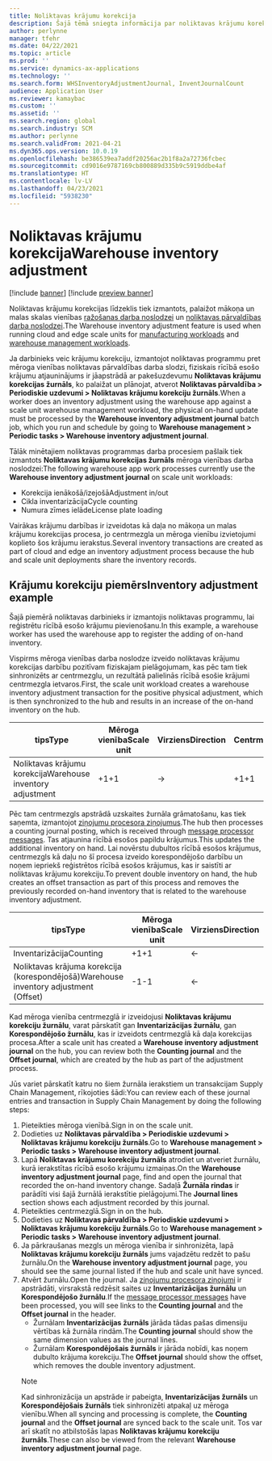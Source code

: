 ```yaml
---
title: Noliktavas krājumu korekcija
description: Šajā tēmā sniegta informācija par noliktavas krājumu korekciju žurnālu un apstrādi, ja izmantojat mēroga vienības.
author: perlynne
manager: tfehr
ms.date: 04/22/2021
ms.topic: article
ms.prod: ''
ms.service: dynamics-ax-applications
ms.technology: ''
ms.search.form: WHSInventoryAdjustmentJournal, InventJournalCount
audience: Application User
ms.reviewer: kamaybac
ms.custom: ''
ms.assetid: ''
ms.search.region: global
ms.search.industry: SCM
ms.author: perlynne
ms.search.validFrom: 2021-04-21
ms.dyn365.ops.version: 10.0.19
ms.openlocfilehash: be386539ea7addf20256ac2b1f8a2a72736fcbec
ms.sourcegitcommit: cd9016e9787169cb800889d335b9c5919ddbe4af
ms.translationtype: HT
ms.contentlocale: lv-LV
ms.lasthandoff: 04/23/2021
ms.locfileid: "5938230"
---
```

# <a name="warehouse-inventory-adjustment"></a><span data-ttu-id="e009d-103">Noliktavas krājumu korekcija</span><span class="sxs-lookup"><span data-stu-id="e009d-103">Warehouse inventory adjustment</span></span>

[!include [banner](../includes/banner.md)]
[!include [preview banner](../includes/preview-banner.md)]

<span data-ttu-id="e009d-104">Noliktavas krājumu korekcijas līdzeklis tiek izmantots, palaižot mākoņa un malas skalas vienības [ražošanas darba noslodzei](cloud-edge-workload-manufacturing.md) un [noliktavas pārvaldības darba noslodzei](cloud-edge-workload-warehousing.md).</span><span class="sxs-lookup"><span data-stu-id="e009d-104">The Warehouse inventory adjustment feature is used when running cloud and edge scale units for [manufacturing workloads](cloud-edge-workload-manufacturing.md) and [warehouse management workloads](cloud-edge-workload-warehousing.md).</span></span>

<span data-ttu-id="e009d-105">Ja darbinieks veic krājumu korekciju, izmantojot noliktavas programmu pret mēroga vienības noliktavas pārvaldības darba slodzi, fiziskais rīcībā esošo krājumu atjauninājums ir jāapstrādā ar pakešuzdevumu **Noliktavas krājumu korekcijas žurnāls**, ko palaižat un plānojat, atverot **Noliktavas pārvaldība > Periodiskie uzdevumi > Noliktavas krājumu korekciju žurnāls**.</span><span class="sxs-lookup"><span data-stu-id="e009d-105">When a worker does an inventory adjustment using the warehouse app against a scale unit warehouse management workload, the physical on-hand update must be processed by the **Warehouse inventory adjustment journal** batch job, which you run and schedule by going to **Warehouse management > Periodic tasks > Warehouse inventory adjustment journal**.</span></span>

<span data-ttu-id="e009d-106">Tālāk minētajiem noliktavas programmas darba procesiem pašlaik tiek izmantots **Noliktavas krājumu korekcijas žurnāls** mēroga vienības darba noslodzei:</span><span class="sxs-lookup"><span data-stu-id="e009d-106">The following warehouse app work processes currently use the **Warehouse inventory adjustment journal** on scale unit workloads:</span></span>

- <span data-ttu-id="e009d-107">Korekcija ienākošā/izejošā</span><span class="sxs-lookup"><span data-stu-id="e009d-107">Adjustment in/out</span></span>
- <span data-ttu-id="e009d-108">Cikla inventarizācija</span><span class="sxs-lookup"><span data-stu-id="e009d-108">Cycle counting</span></span>
- <span data-ttu-id="e009d-109">Numura zīmes ielāde</span><span class="sxs-lookup"><span data-stu-id="e009d-109">License plate loading</span></span>

<span data-ttu-id="e009d-110">Vairākas krājumu darbības ir izveidotas kā daļa no mākoņa un malas krājumu korekcijas procesa, jo centrmezgla un mēroga vienību izvietojumi koplieto šos krājumu ierakstus.</span><span class="sxs-lookup"><span data-stu-id="e009d-110">Several inventory transactions are created as part of cloud and edge an inventory adjustment process because the hub and scale unit deployments share the inventory records.</span></span>

## <a name="inventory-adjustment-example"></a><span data-ttu-id="e009d-111">Krājumu korekciju piemērs</span><span class="sxs-lookup"><span data-stu-id="e009d-111">Inventory adjustment example</span></span>

<span data-ttu-id="e009d-112">Šajā piemērā noliktavas darbinieks ir izmantojis noliktavas programmu, lai reģistrētu rīcībā esošo krājumu pievienošanu.</span><span class="sxs-lookup"><span data-stu-id="e009d-112">In this example, a warehouse worker has used the warehouse app to register the adding of on-hand inventory.</span></span>

<span data-ttu-id="e009d-113">Vispirms mēroga vienības darba noslodze izveido noliktavas krājumu korekcijas darbību pozitīvam fiziskajam pielāgojumam, kas pēc tam tiek sinhronizēts ar centrmezglu, un rezultātā palielinās rīcībā esošie krājumi centrmezgla ietvaros.</span><span class="sxs-lookup"><span data-stu-id="e009d-113">First, the scale unit workload creates a warehouse inventory adjustment transaction for the positive physical adjustment, which is then synchronized to the hub and results in an increase of the on-hand inventory on the hub.</span></span>

| <span data-ttu-id="e009d-114">tips</span><span class="sxs-lookup"><span data-stu-id="e009d-114">Type</span></span>                                    | <span data-ttu-id="e009d-115">Mēroga vienība</span><span class="sxs-lookup"><span data-stu-id="e009d-115">Scale unit</span></span> | <span data-ttu-id="e009d-116">Virziens</span><span class="sxs-lookup"><span data-stu-id="e009d-116">Direction</span></span> | <span data-ttu-id="e009d-117">Centrmezgls</span><span class="sxs-lookup"><span data-stu-id="e009d-117">Hub</span></span> |
|-----------------------------------------|------------|-----------|-----|
| <span data-ttu-id="e009d-118">Noliktavas krājumu korekcija</span><span class="sxs-lookup"><span data-stu-id="e009d-118">Warehouse inventory adjustment</span></span>          | <span data-ttu-id="e009d-119">+1</span><span class="sxs-lookup"><span data-stu-id="e009d-119">+1</span></span>         | ->        | <span data-ttu-id="e009d-120">+1</span><span class="sxs-lookup"><span data-stu-id="e009d-120">+1</span></span>  |

<span data-ttu-id="e009d-121">Pēc tam centrmezgls apstrādā uzskaites žurnāla grāmatošanu, kas tiek saņemta, izmantojot [ziņojumu procesora ziņojumus](cloud-edge-message-processor-messages.md).</span><span class="sxs-lookup"><span data-stu-id="e009d-121">The hub then processes a counting journal posting, which is received through [message processor messages](cloud-edge-message-processor-messages.md).</span></span> <span data-ttu-id="e009d-122">Tas atjaunina rīcībā esošos papildu krājumus.</span><span class="sxs-lookup"><span data-stu-id="e009d-122">This updates the additional inventory on hand.</span></span> <span data-ttu-id="e009d-123">Lai novērstu dubultos rīcībā esošos krājumus, centrmezgls kā daļu no šī procesa izveido korespondējošo darbību un noņem iepriekš reģistrētos rīcībā esošos krājumus, kas ir saistīti ar noliktavas krājumu korekciju.</span><span class="sxs-lookup"><span data-stu-id="e009d-123">To prevent double inventory on hand, the hub creates an offset transaction as part of this process and removes the previously recorded on-hand inventory that is related to the warehouse inventory adjustment.</span></span>

| <span data-ttu-id="e009d-124">tips</span><span class="sxs-lookup"><span data-stu-id="e009d-124">Type</span></span>                                    | <span data-ttu-id="e009d-125">Mēroga vienība</span><span class="sxs-lookup"><span data-stu-id="e009d-125">Scale unit</span></span> | <span data-ttu-id="e009d-126">Virziens</span><span class="sxs-lookup"><span data-stu-id="e009d-126">Direction</span></span> | <span data-ttu-id="e009d-127">Centrmezgls</span><span class="sxs-lookup"><span data-stu-id="e009d-127">Hub</span></span> |
|-----------------------------------------|------------|-----------|-----|
| <span data-ttu-id="e009d-128">Inventarizācija</span><span class="sxs-lookup"><span data-stu-id="e009d-128">Counting</span></span>                                | <span data-ttu-id="e009d-129">+1</span><span class="sxs-lookup"><span data-stu-id="e009d-129">+1</span></span>         | <-        | <span data-ttu-id="e009d-130">+1</span><span class="sxs-lookup"><span data-stu-id="e009d-130">+1</span></span>  |
| <span data-ttu-id="e009d-131">Noliktavas krājuma korekcija (korespondējošā)</span><span class="sxs-lookup"><span data-stu-id="e009d-131">Warehouse inventory adjustment (Offset)</span></span> | <span data-ttu-id="e009d-132">-1</span><span class="sxs-lookup"><span data-stu-id="e009d-132">-1</span></span>         | <-        | <span data-ttu-id="e009d-133">-1</span><span class="sxs-lookup"><span data-stu-id="e009d-133">-1</span></span>  |

<span data-ttu-id="e009d-134">Kad mēroga vienība centrmezglā ir izveidojusi **Noliktavas krājumu korekciju žurnālu**, varat pārskatīt gan **Inventarizācijas žurnālu**, gan **Korespondējošo žurnālu**, kas ir izveidots centrmezglā kā daļa korekcijas procesa.</span><span class="sxs-lookup"><span data-stu-id="e009d-134">After a scale unit has created a **Warehouse inventory adjustment journal** on the hub, you can review both the **Counting journal** and the **Offset journal**, which are created by the hub as part of the adjustment process.</span></span>

<span data-ttu-id="e009d-135">Jūs variet pārskatīt katru no šiem žurnāla ierakstiem un transakcijam Supply Chain Management, rīkojoties šādi:</span><span class="sxs-lookup"><span data-stu-id="e009d-135">You can review each of these journal entries and transaction in Supply Chain Management by doing the following steps:</span></span>

1. <span data-ttu-id="e009d-136">Pieteikties mēroga vienībā.</span><span class="sxs-lookup"><span data-stu-id="e009d-136">Sign in on the scale unit.</span></span>
1. <span data-ttu-id="e009d-137">Dodieties uz **Noliktavas pārvaldība \> Periodiskie uzdevumi \> Noliktavas krājumu korekciju žurnāls**.</span><span class="sxs-lookup"><span data-stu-id="e009d-137">Go to **Warehouse management \> Periodic tasks \> Warehouse inventory adjustment journal**.</span></span>
1. <span data-ttu-id="e009d-138">Lapā **Noliktavas krājumu korekciju žurnāls** atrodiet un atveriet žurnālu, kurā ierakstītas rīcībā esošo krājumu izmaiņas.</span><span class="sxs-lookup"><span data-stu-id="e009d-138">On the **Warehouse inventory adjustment journal** page, find and open the journal that recorded the on-hand inventory change.</span></span> <span data-ttu-id="e009d-139">Sadaļā **Žurnāla rindas** ir parādīti visi šajā žurnālā ierakstītie pielāgojumi.</span><span class="sxs-lookup"><span data-stu-id="e009d-139">The **Journal lines** section shows each adjustment recorded by this journal.</span></span>
1. <span data-ttu-id="e009d-140">Pieteikties centrmezglā.</span><span class="sxs-lookup"><span data-stu-id="e009d-140">Sign in on the hub.</span></span>
1. <span data-ttu-id="e009d-141">Dodieties uz **Noliktavas pārvaldība \> Periodiskie uzdevumi \> Noliktavas krājumu korekciju žurnāls**.</span><span class="sxs-lookup"><span data-stu-id="e009d-141">Go to **Warehouse management \> Periodic tasks \> Warehouse inventory adjustment journal**.</span></span>
1. <span data-ttu-id="e009d-142">Ja pārkraušanas mezgls un mēroga vienība ir sinhronizēta, lapā **Noliktavas krājumu korekciju žurnāls** jums vajadzētu redzēt to pašu žurnālu.</span><span class="sxs-lookup"><span data-stu-id="e009d-142">On the **Warehouse inventory adjustment journal** page, you should see the same journal listed if the hub and scale unit have synced.</span></span>
1. <span data-ttu-id="e009d-143">Atvērt žurnālu.</span><span class="sxs-lookup"><span data-stu-id="e009d-143">Open the journal.</span></span> <span data-ttu-id="e009d-144">Ja [ziņojumu procesora ziņojumi](cloud-edge-message-processor-messages.md) ir apstrādāti, virsrakstā redzēsit saites uz **Inventarizācijas žurnālu** un **Korespondējošo žurnālu**.</span><span class="sxs-lookup"><span data-stu-id="e009d-144">If the [message processor messages](cloud-edge-message-processor-messages.md) have been processed, you will see links to the **Counting journal** and the **Offset journal** in the header.</span></span>
    - <span data-ttu-id="e009d-145">Žurnālam **Inventarizācijas žurnāls** jārāda tādas pašas dimensiju vērtības kā žurnāla rindām.</span><span class="sxs-lookup"><span data-stu-id="e009d-145">The **Counting journal** should show the same dimension values as the journal lines.</span></span>
    - <span data-ttu-id="e009d-146">Žurnālam **Korespondējošais žurnāls** ir jārāda nobīdi, kas noņem dubulto krājuma korekciju.</span><span class="sxs-lookup"><span data-stu-id="e009d-146">The **Offset journal** should show the offset, which removes the double inventory adjustment.</span></span>
    > [!NOTE]
    > <span data-ttu-id="e009d-147">Kad sinhronizācija un apstrāde ir pabeigta, **Inventarizācijas žurnāls** un **Korespondējošais žurnāls** tiek sinhronizēti atpakaļ uz mēroga vienību.</span><span class="sxs-lookup"><span data-stu-id="e009d-147">When all syncing and processing is complete, the **Counting journal** and the **Offset journal** are synced back to the scale unit.</span></span> <span data-ttu-id="e009d-148">Tos var arī skatīt no atbilstošās lapas **Noliktavas krājumu korekciju žurnāls**.</span><span class="sxs-lookup"><span data-stu-id="e009d-148">These can also be viewed from the relevant **Warehouse inventory adjustment journal** page.</span></span>
